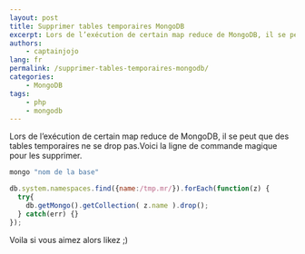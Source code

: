 ```yaml
---
layout: post
title: Supprimer tables temporaires MongoDB
excerpt: Lors de l’exécution de certain map reduce de MongoDB, il se peut que des tables temporaires ne se drop pas. Voici la ligne de commande magique pour les supprimer.
authors: 
    - captainjojo
lang: fr
permalink: /supprimer-tables-temporaires-mongodb/
categories:
    - MongoDB
tags:
    - php
    - mongodb
---
```


Lors de l’exécution de certain map reduce de MongoDB, il se peut que des tables temporaires ne se drop pas.Voici la ligne de commande magique pour les supprimer.

```sh
mongo "nom de la base"
```
```js
db.system.namespaces.find({name:/tmp.mr/}).forEach(function(z) {
  try{
    db.getMongo().getCollection( z.name ).drop();
  } catch(err) {}
});
```
Voila si vous aimez alors likez ;)
